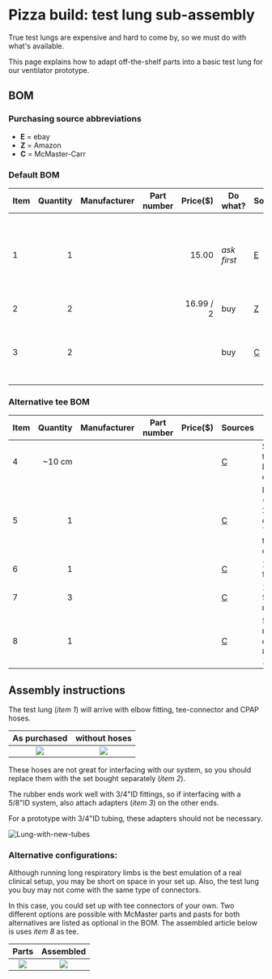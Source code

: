 # Pizza build: test lung sub-assembly

True test lungs are expensive and hard to come by, so we must do with what's available. 

This page explains how to adapt off-the-shelf parts into a basic test lung for our ventilator prototype.

## BOM

### Purchasing source abbreviations

* **E** = ebay
* **Z** = Amazon
* **C** = McMaster-Carr

### Default BOM

| Item | Quantity | Manufacturer  | Part number         | Price($)     | Do what? | Sources         | Notes |
| ---- |---------:| ------------- | ------------------- | ------------:|-----------|----------------| ----- |
| 1    |        1 |               |                     | 15.00        |*ask first*| [E][1ebay]     | test "lung", ask build-team if they have extra |
| 2    |        2 |               |                     | 16.99 / 2    | buy       | [Z][2amzn]     | CPAP tubing |
| 3    |        2 |               |                     |              | buy       | [C][3mcmc]     | 3/4"ID <-> 5/8"ID single barb adapter |

[1ebay]:  https://www.ebay.com/itm/PORTEX-Adult-Disposable-Anesthesia-Breathing-Circuit-3L-Breathing-Bag-370924/362943456196
[2amzn]:  https://www.amazon.com/gp/product/B01N14F1MV
[3mcmc]:  https://www.mcmaster.com/5463K167

### Alternative tee BOM

| Item | Quantity | Manufacturer  | Part number         | Price($)     | Sources        | Notes |
| ---- |---------:| ------------- | ------------------- | ------------:|----------------|----------------|
| 4    |  ~10 cm  |               |                     |              | [C][4mcmc]     | Soft latex tubing, 5/8" ID, 7/8" OD, optional? |
| 5    |       1  |               |                     |              | [C][5mcmc]     | Herbie clip J (20.3-23mm) for clamping 7/8"OD tubing, optional? |
| 6    |       1  |               |                     |              | [C][6mcmc]     | 1/2 NTP tee female |
| 7    |       3  |               |                     |              | [C][7mcmc]     | 1/2 NTP <-> 5/8"ID male multibarbed |
| 8    |       1  |               |                     |              | [C][8mcmc]     | 5/8"ID tee, multibarbed, *alternative to items 6 & 7 above* |

[4mcmc]:  https://www.mcmaster.com/5234K57
[5mcmc]:  https://www.mcmaster.com/9579K72
[6mcmc]:  https://www.mcmaster.com/4880K154
[7mcmc]:  https://www.mcmaster.com/5372K128
[8mcmc]:  https://www.mcmaster.com/5372K625

## Assembly instructions

The test lung (*item 1*) will arrive with elbow fitting, tee-connector and CPAP hoses.

| As purchased         |  without hoses       |           
|:--------------------:|:--------------------:|
![](lung-purchased.jpg)|![](lung-no-tubes.jpg)|

These hoses are not great for interfacing with our system, so you should replace them with the set bought separately (*item 2*).

The rubber ends work well with 3/4"ID fittings, so if interfacing with a 5/8"ID system, also attach adapters (*item 3*) on the other ends.

For a prototype with 3/4"ID tubing, these adapters should not be necessary.

![Lung-with-new-tubes](lung-new-tubes.jpg)

### Alternative configurations:
Although running long respiratory limbs is the best emulation of a real clinical setup,
you may be short on space in your set up. Also, the test lung you buy may not come with the same type of connectors. 

In this case, you could set up with tee connectors of your own.
Two different options are possible with McMaster parts and pasts for both alternatives are listed as optional in the BOM.
The assembled article below is uses *item 8* as tee.

| Parts                |  Assembled           |           
|:--------------------:|:--------------------:|
![](lung-short-parts.jpg)|![](lung-short-assembled.jpg)|

